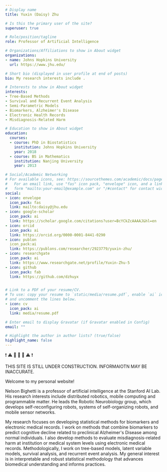 ```yaml
---
# Display name
title: Yuxin (Daisy) Zhu

# Is this the primary user of the site?
superuser: true

# Role/position/tagline
role: Professor of Artificial Intelligence

# Organizations/Affiliations to show in About widget
organizations:
- name: Johns Hopkins University
  url: https://www.jhu.edu/

# Short bio (displayed in user profile at end of posts)
bio: My research interests include .

# Interests to show in About widget
interests:
- Tree-Based Methods
- Survival and Recurrent Event Analysis
- Semi-Parametric Models
- Biomarkers, Alzheimer's Disease
- Electronic Health Records
- Misdiagnosis-Related Harm

# Education to show in About widget
education:
  courses:
  - course: PhD in Biostatistics
    institution: Johns Hopkins University
    year: 2018
  - course: BS in Mathematics
    institution: Nanjing University
    year: 2013

# Social/Academic Networking
# For available icons, see: https://sourcethemes.com/academic/docs/page-builder/#icons
#   For an email link, use "fas" icon pack, "envelope" icon, and a link in the
#   form "mailto:your-email@example.com" or "/#contact" for contact widget.
social:
- icon: envelope
  icon_pack: fas
  link: mailto:daisy@jhu.edu
- icon: google-scholar
  icon_pack: ai
  link: https://scholar.google.com/citations?user=BcYCkZcAAAAJ&hl=en
- icon: orcid
  icon_pack: ai
  link: https://orcid.org/0000-0001-8441-0290
- icon: publon
  icon_pack:ai
  link: https://publons.com/researcher/2923779/yuxin-zhu/
- icon: researchgate
  icon_pack: ai
  link: https://www.researchgate.net/profile/Yuxin-Zhu-5
- icon: github
  icon_pack: fab
  link: https://github.com/dzhuyx


# Link to a PDF of your resume/CV.
# To use: copy your resume to `static/media/resume.pdf`, enable `ai` icons in `params.toml`, 
# and uncomment the lines below.
- icon: cv
  icon_pack: ai
  link: media/resume.pdf

# Enter email to display Gravatar (if Gravatar enabled in Config)
email: ""

# Highlight the author in author lists? (true/false)
highlight_name: false
---
```


❗️ ⚠️ 🚧 🚧 🚧 ⚠️ ❗️

THIS SITE IS STILL UNDER CONSTRUCTION. INFORMAIOTN MAY BE INACCURATE.

Welcome to my personal website! 



Nelson Bighetti is a professor of artificial intelligence at the Stanford AI Lab. His research interests include distributed robotics, mobile computing and programmable matter. He leads the Robotic Neurobiology group, which develops self-reconfiguring robots, systems of self-organizing robots, and mobile sensor networks.

My research focuses on developing statistical methods for biomarkers and electronic medical records. I work on methods that combine biomarkers to predict cognitive decline related to preclinical Alzheimer's Disease among normal individuals. I also develop methods to evaluate misdiagnosis-related harm at institution or medical system levels using electronic medical records. Methodologically, I work on tree-based models, latent variable models, survival analysis, and recurrent event analysis. My general interest is in interpretable and robust statistical methodology that advances biomedical understanding and informs practices.
